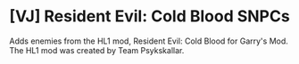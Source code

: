# [VJ] Resident Evil: Cold Blood SNPCs
 Adds enemies from the HL1 mod, Resident Evil: Cold Blood for Garry's Mod. The HL1 mod was created by Team Psykskallar. 
